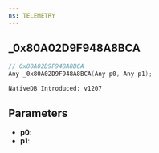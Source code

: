 ```yaml
---
ns: TELEMETRY
---
```

## _0x80A02D9F948A8BCA

```c
// 0x80A02D9F948A8BCA
Any _0x80A02D9F948A8BCA(Any p0, Any p1);
```

```
NativeDB Introduced: v1207
```

## Parameters
* **p0**:
* **p1**:

